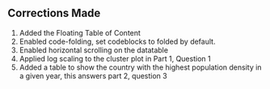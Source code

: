 ## Corrections Made

1.  Added the Floating Table of Content
2.  Enabled code-folding, set codeblocks to folded by default.
3.  Enabled horizontal scrolling on the datatable
4.  Applied log scaling to the cluster plot in Part 1, Question 1
5.  Added a table to show the country with the highest population density in a given year, this answers part 2, question 3
